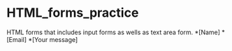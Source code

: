 # HTML_forms_practice
HTML forms that includes input forms as wells as text area form. 
*[Name]
*[Email]
*[Your message]
